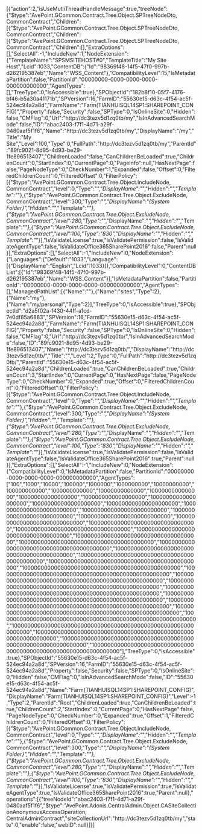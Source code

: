 [{"action":2,"isUseMutliThreadHandleMessage":true,"treeNode":{"$type":"AvePoint.GCommon.Contract.Tree.Object.SPTreeNodeDto, CommonContract","Children":[{"$type":"AvePoint.GCommon.Contract.Tree.Object.SPTreeNodeDto, CommonContract","Children":[{"$type":"AvePoint.GCommon.Contract.Tree.Object.SPTreeNodeDto, CommonContract","Children":[],"ExtraOptions":[],"SelectAll":-1,"IncludeNew":1,"NodeExtension":{"TemplateName":"SPSMSITEHOST#0","TemplateTitle":"My Site Host","Lcid":1033,"ContentDB":{"Id":"98369f48-14f5-47f0-997b-d262195387eb","Name":"WSS_Content"},"CompatibilityLevel":15,"IsMetadataPartition":false,"PartitionId":"00000000-0000-0000-0000-000000000000","AgentTypes":[],"TreeType":0,"IsAccessible":true},"SPObjectId":"182b8f10-05f7-4176-bf46-b5a30a41171b","SPVersion":16,"FarmID":"55630e15-d63c-4f54-ac5f-524ec94a2a8d","FarmName":"Farm(TIANHUISQL14SP1:SHAREPOINT_CONFIG)","Property":false,"Security":false,"SPType":0,"IsOnlineSite":0,"Hidden":false,"CMFlag":0,"Url":"http://dc3tezv5d1zq0tb/my","IsInAdvancedSearchMode":false,"ID":"abac2403-f7f1-4d71-a29f-0480aaf5f1f6","Name":"http://dc3tezv5d1zq0tb/my","DisplayName":"/my","Title":"My Site","Level":100,"Type":0,"FullPath":"http://dc3tezv5d1zq0tb/my","ParentId":"89fc9021-8d95-4d93-be29-1fe896513407","ChildrenLoaded":false,"CanChildrenBeLoaded":true,"ChildrenCount":0,"StartIndex":0,"CurrentPage":0,"PageInfo":null,"HasNextPage":false,"PageNodeType":0,"CheckNumber":1,"Expanded":false,"Offset":0,"FilteredChildrenCount":0,"FilteredOffset":0,"FilterPolicy":[{"$type":"AvePoint.GCommon.Contract.Tree.Object.IncludeNode, CommonContract","level":0,"Type":"*","DisplayName":"*","Hidden":"*","Template":"*"},{"$type":"AvePoint.GCommon.Contract.Tree.Object.ExcludeNode, CommonContract","level":300,"Type":"*","DisplayName":"{System Folder}","Hidden":"*","Template":"*"},{"$type":"AvePoint.GCommon.Contract.Tree.Object.ExcludeNode, CommonContract","level":280,"Type":"*","DisplayName":"*","Hidden":"*","Template":"*"},{"$type":"AvePoint.GCommon.Contract.Tree.Object.ExcludeNode, CommonContract","level":100,"Type":"830","DisplayName":"*","Hidden":"*","Template":"*"}],"IsValidateLicense":true,"IsValidatePermission":false,"IsValidateAgentType":false,"IsValidateOffice365SharePoint2016":false,"Parent":null}],"ExtraOptions":[],"SelectAll":-1,"IncludeNew":0,"NodeExtension":{"Languages":{"Default":"1033","Language":[{"DisplayName":"English","Lcid":1033}]},"CompatibilityLevel":0,"ContentDBList":[{"Id":"98369f48-14f5-47f0-997b-d262195387eb","Name":"WSS_Content"}],"IsMetadataPartition":false,"PartitionId":"00000000-0000-0000-0000-000000000000","AgentTypes":[],"ManagedPathList":[{"Name":""},{"Name":"sites","Type":2},{"Name":"my"},{"Name":"my/personal","Type":2}],"TreeType":0,"IsAccessible":true},"SPObjectId":"d2a5f02a-f430-44ff-a1cd-7e0df85a6883","SPVersion":16,"FarmID":"55630e15-d63c-4f54-ac5f-524ec94a2a8d","FarmName":"Farm(TIANHUISQL14SP1:SHAREPOINT_CONFIG)","Property":false,"Security":false,"SPType":0,"IsOnlineSite":0,"Hidden":false,"CMFlag":0,"Url":"http://dc3tezv5d1zq0tb/","IsInAdvancedSearchMode":false,"ID":"89fc9021-8d95-4d93-be29-1fe896513407","Name":"http://dc3tezv5d1zq0tb/","DisplayName":"http://dc3tezv5d1zq0tb/","Title":"","Level":2,"Type":0,"FullPath":"http://dc3tezv5d1zq0tb/","ParentId":"55630e15-d63c-4f54-ac5f-524ec94a2a8d","ChildrenLoaded":true,"CanChildrenBeLoaded":true,"ChildrenCount":3,"StartIndex":0,"CurrentPage":0,"HasNextPage":false,"PageNodeType":0,"CheckNumber":0,"Expanded":true,"Offset":0,"FilteredChildrenCount":0,"FilteredOffset":0,"FilterPolicy":[{"$type":"AvePoint.GCommon.Contract.Tree.Object.IncludeNode, CommonContract","level":0,"Type":"*","DisplayName":"*","Hidden":"*","Template":"*"},{"$type":"AvePoint.GCommon.Contract.Tree.Object.ExcludeNode, CommonContract","level":300,"Type":"*","DisplayName":"{System Folder}","Hidden":"*","Template":"*"},{"$type":"AvePoint.GCommon.Contract.Tree.Object.ExcludeNode, CommonContract","level":280,"Type":"*","DisplayName":"*","Hidden":"*","Template":"*"},{"$type":"AvePoint.GCommon.Contract.Tree.Object.ExcludeNode, CommonContract","level":100,"Type":"830","DisplayName":"*","Hidden":"*","Template":"*"}],"IsValidateLicense":true,"IsValidatePermission":false,"IsValidateAgentType":false,"IsValidateOffice365SharePoint2016":true,"Parent":null}],"ExtraOptions":[],"SelectAll":-1,"IncludeNew":0,"NodeExtension":{"CompatibilityLevel":0,"IsMetadataPartition":false,"PartitionId":"00000000-0000-0000-0000-000000000000","AgentTypes":["100","1000","10000","100000","1000000","1000000000","10000000000","100000000000","1000000000000","10000000000000","1000000000000000","100000000000000000","1000000000000000000","10000000000000000000","100000000000000000000","1000000000000000000000","1000000000000000000000000","10000000000000000000000000","100000000000000000000000000","1000000000000000000000000000","10000000000000000000000000000","100000000000000000000000000000000","10000000000000000000000000000000000","1000000000000000000000000000000000000","10000000000000000000000000000000000000","10000000000000000000000000000000000000000","100000000000000000000000000000000000000000","10000000000000000000000000000000000000000000","1000000000000000000000000000000000000000000000","10000000000000000000000000000000000000000000000","100000000000000000000000000000000000000000000000","1000000000000000000000000000000000000000000000000000","10000000000000000000000000000000000000000000000000000","100000000000000000000000000000000000000000000000000000","1000000000000000000000000000000000000000000000000000000","10000000000000000000000000000000000000000000000000000000","100000000000000000000000000000000000000000000000000000000","1000000000000000000000000000000000000000000000000000000000","100000000000000000000000000000000000000000000000000000000000","10000000000000000000000000000000000000000000000000000000000000","100000000000000000000000000000000000000000000000000000000000000","1000000000000000000000000000000000000000000000000000000000000000","10000000000000000000000000000000000000000000000000000000000000000"],"TreeType":0,"IsAccessible":true},"SPObjectId":"55630e15-d63c-4f54-ac5f-524ec94a2a8d","SPVersion":16,"FarmID":"55630e15-d63c-4f54-ac5f-524ec94a2a8d","Property":false,"Security":false,"SPType":0,"IsOnlineSite":0,"Hidden":false,"CMFlag":0,"IsInAdvancedSearchMode":false,"ID":"55630e15-d63c-4f54-ac5f-524ec94a2a8d","Name":"Farm(TIANHUISQL14SP1:SHAREPOINT_CONFIG)","DisplayName":"Farm(TIANHUISQL14SP1:SHAREPOINT_CONFIG)","Level":-1,"Type":2,"ParentId":"Root","ChildrenLoaded":true,"CanChildrenBeLoaded":true,"ChildrenCount":2,"StartIndex":0,"CurrentPage":0,"HasNextPage":false,"PageNodeType":0,"CheckNumber":0,"Expanded":true,"Offset":1,"FilteredChildrenCount":0,"FilteredOffset":0,"FilterPolicy":[{"$type":"AvePoint.GCommon.Contract.Tree.Object.IncludeNode, CommonContract","level":0,"Type":"*","DisplayName":"*","Hidden":"*","Template":"*"},{"$type":"AvePoint.GCommon.Contract.Tree.Object.ExcludeNode, CommonContract","level":300,"Type":"*","DisplayName":"{System Folder}","Hidden":"*","Template":"*"},{"$type":"AvePoint.GCommon.Contract.Tree.Object.ExcludeNode, CommonContract","level":280,"Type":"*","DisplayName":"*","Hidden":"*","Template":"*"},{"$type":"AvePoint.GCommon.Contract.Tree.Object.ExcludeNode, CommonContract","level":100,"Type":"830","DisplayName":"*","Hidden":"*","Template":"*"}],"IsValidateLicense":true,"IsValidatePermission":true,"IsValidateAgentType":true,"IsValidateOffice365SharePoint2016":true,"Parent":null},"operations":[{"treeNodeId":"abac2403-f7f1-4d71-a29f-0480aaf5f1f6","$type":"AvePoint.Adonis.CentralAdmin.Object.CASiteCollectionAnonymousAccessOperation, CentralAdminContract","siteCollectionUrl":"http://dc3tezv5d1zq0tb/my","state":0,"enable":false,"webID":null}]}]